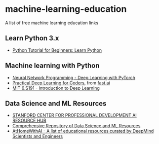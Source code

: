 # machine-learning-education
A list of free machine learning education links

## Learn Python 3.x
* [Python Tutorial for Beginners: Learn Python](https://www.guru99.com/python-tutorials.html)

## Machine learning with Python
* [Neural Network Programming - Deep Learning with PyTorch](https://deeplizard.com/learn/video/v5cngxo4mIg)
* [Practical Deep Learning for Coders](https://course.fast.ai), from [fast.ai](https://www.fast.ai)
* [MIT 6.S191 - Introduction to Deep Learning](http://introtodeeplearning.com)

## Data Science and ML Resources
* [STANFORD CENTER FOR PROFESSIONAL DEVELOPMENT AI RESOURCE HUB](http://onlinehub.stanford.edu/)
* [Comprehensive Repository of Data Science and ML Resources](https://www.datasciencecentral.com/profiles/blogs/comprehensive-repository-of-data-science-and-ml-resources)
* [AtHomeWithAI - A list of educational resources curated by DeepMind Scientists and Engineers](https://storage.googleapis.com/deepmind-media/research/New_AtHomeWithAI%20resources.pdf)
